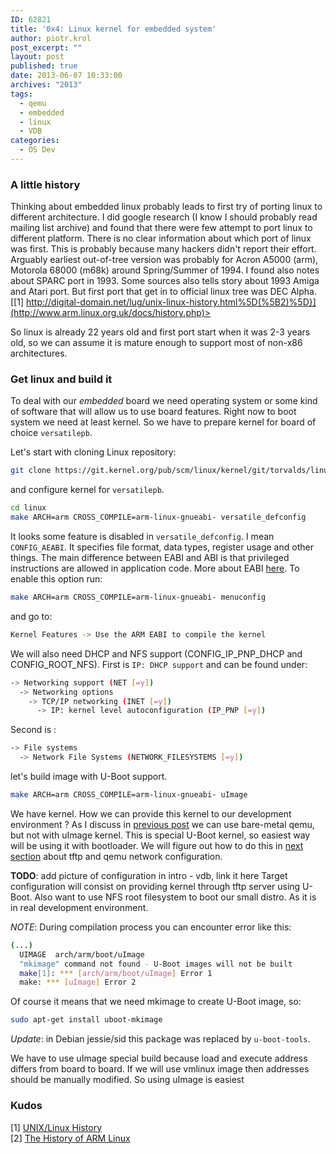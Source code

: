 ```yaml
---
ID: 62821
title: '0x4: Linux kernel for embedded system'
author: piotr.krol
post_excerpt: ""
layout: post
published: true
date: 2013-06-07 10:33:00
archives: "2013"
tags:
  - qemu
  - embedded
  - linux
  - VDB
categories:
  - OS Dev
---
```


### A little history

Thinking about embedded linux probably leads to first try of porting linux to
different architecture. I did google research (I know I should probably read
mailing list archive) and found that there were few attempt to port linux to
different platform. There is no clear information about which port of linux was
first. This is probably because many hackers didn't report their effort.
Arguably earliest out-of-tree version was probably for Acron A5000 (arm),
Motorola 68000 (m68k) around Spring/Summer of 1994. I found also notes about
SPARC port in 1993. Some sources also tells story about 1993 Amiga and Atari
port. But first port that get in to official linux tree was DEC
Alpha.
[\[1\] http://digital-domain.net/lug/unix-linux-history.html%5D(%5B2)%5D}](http://www.arm.linux.org.uk/docs/history.php)>

So linux is already 22 years old and first port start when it was 2-3 years old,
so we can assume it is mature enough to support most of non-x86 architectures.

### Get linux and build it

To deal with our _embedded_ board we need operating system or some kind of
software that will allow us to use board features. Right now to boot system we
need at least kernel. So we have to prepare kernel for board of choice
`versatilepb`.

Let's start with cloning Linux repository:

```bash
git clone https://git.kernel.org/pub/scm/linux/kernel/git/torvalds/linux.git
```

and configure kernel for `versatilepb`.

```bash
cd linux
make ARCH=arm CROSS_COMPILE=arm-linux-gnueabi- versatile_defconfig
```

It looks some feature is disabled in `versatile_defconfig`. I mean
`CONFIG_AEABI`. It specifies file format, data types, register usage and other
things. The main difference between EABI and ABI is that privileged instructions
are allowed in application code. More about EABI
[here](http://en.wikipedia.org/wiki/Application_binary_interface#EABI). To
enable this option run:

```bash
make ARCH=arm CROSS_COMPILE=arm-linux-gnueabi- menuconfig
```

and go to:

```bash
Kernel Features -> Use the ARM EABI to compile the kernel
```

We will also need DHCP and NFS support (CONFIG_IP_PNP_DHCP and CONFIG_ROOT_NFS).
First is `IP: DHCP support` and can be found under:

```bash
-> Networking support (NET [=y])
  -> Networking options
    -> TCP/IP networking (INET [=y])
      -> IP: kernel level autoconfiguration (IP_PNP [=y])
```

Second is :

```bash
-> File systems
  -> Network File Systems (NETWORK_FILESYSTEMS [=y])
```

let's build image with U-Boot support.

```bash
make ARCH=arm CROSS_COMPILE=arm-linux-gnueabi- uImage
```

We have kernel. How we can provide this kernel to our development environment ?
As I discuss in [previous post](/2013/06/07/embedded-board-bootloader) we can
use bare-metal qemu, but not with uImage kernel. This is special U-Boot kernel,
so easiest way will be using it with bootloader. We will figure out how to do
this in
[next section](/2013/06/07/qemu-network-configuration-and-tftp-for-virtual-development-board)
about tftp and qemu network configuration.

**TODO**: add picture of configuration in intro - vdb, link it here Target
configuration will consist on providing kernel through tftp server using U-Boot.
Also want to use NFS root filesystem to boot our small distro. As it is in real
development environment.

_NOTE_: During compilation process you can encounter error like this:

```bash
(...)
  UIMAGE  arch/arm/boot/uImage
  "mkimage" command not found - U-Boot images will not be built
  make[1]: *** [arch/arm/boot/uImage] Error 1
  make: *** [uImage] Error 2
```

Of course it means that we need mkimage to create U-Boot image, so:

```bash
sudo apt-get install uboot-mkimage
```

_Update_: in Debian jessie/sid this package was replaced by `u-boot-tools`.

We have to use uImage special build because load and execute address differs
from board to board. If we will use vmlinux image then addresses should be
manually modified. So using uImage is easiest

### Kudos

\[1\]
[UNIX/Linux History](http://digital-domain.net/lug/unix-linux-history.html)</br>
\[2\] [The History of ARM Linux](http://www.arm.linux.org.uk/docs/history.php)
